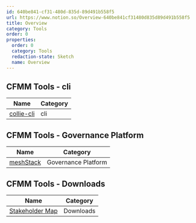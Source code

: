 ```yaml
---
id: 640be841-cf31-480d-835d-89d491b558f5
url: https://www.notion.so/Overview-640be841cf31480d835d89d491b558f5
title: Overview
category: Tools
order: 0
properties:
  order: 0
  category: Tools
  redaction-state: Sketch
  name: Overview
---
```


<!-- included database 627fe3b0-0475-4f87-a37c-5136a4d00ac3 -->
## CFMM Tools - cli

| Name                                   | Category |
| -------------------------------------- | -------- |
| [collie-cli](/tools/cli/collie-cli.md) | cli      |

## CFMM Tools - Governance Platform

| Name                                                 | Category            |
| ---------------------------------------------------- | ------------------- |
| [meshStack](/tools/governance-platform/meshstack.md) | Governance Platform |

## CFMM Tools - Downloads

| Name                                                   | Category  |
| ------------------------------------------------------ | --------- |
| [Stakeholder Map](/tools/downloads/stakeholder-map.md) | Downloads |

